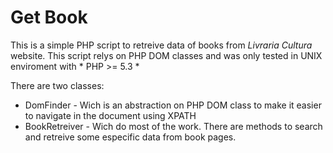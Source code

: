 Get Book
========

This is a simple PHP script to retreive data of books from *Livraria Cultura* website.
This script relys on PHP DOM classes and was only tested in UNIX enviroment with * PHP >= 5.3 *

There are two classes:

* DomFinder - Wich is an abstraction on PHP DOM class to make it easier to navigate in the document using XPATH
* BookRetreiver - Wich do most of the work. There are methods to search and retreive some especific data from book pages.
